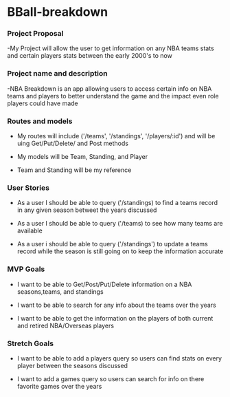 # BBall-breakdown

### Project Proposal

-My Project will allow the user to get information on any NBA teams stats and certain players stats between the early 2000's to now 

### Project name and description

-NBA Breakdown is an app allowing users to access certain info on NBA teams and players to better understand the game and the impact even role players could have made 

### Routes and models

- My routes will include ('/teams', '/standings', '/players/:id') and will be uing Get/Put/Delete/ and Post methods

- My models will be Team, Standing, and Player

- Team and Standing will be my reference


### User Stories


- As a user I should be able to query ('/standings) to find a teams record in any given season betweet the years discussed 

- As a user I should be able to query ('/teams) to see how many teams are available 
 
- As a user i should be able to query ('/standings') to update a teams record while the season is still going on to keep the information accurate


### MVP Goals

- I want to be able to Get/Post/Put/Delete information on a NBA seasons,teams, and standings

- I want to be able to search for any info about the teams over the years 

- I want to be able to get the information on the players of both current and retired NBA/Overseas players 

### Stretch Goals

- I want to be able to add a players query so users can find stats on every player between the seasons discussed 

- I want to add a games query so users can search for info on there favorite games over the years 
